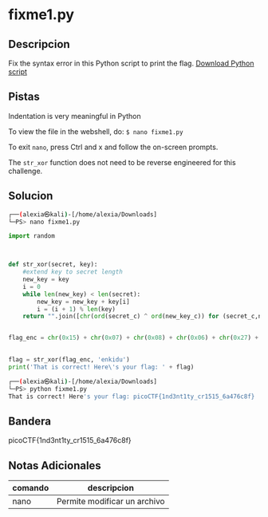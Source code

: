 # fixme1.py

## Descripcion
Fix the syntax error in this Python script to print the flag. [Download Python script](https://artifacts.picoctf.net/c/37/fixme1.py)

## Pistas
Indentation is very meaningful in Python

To view the file in the webshell, do: `$ nano fixme1.py`

To exit `nano`, press Ctrl and x and follow the on-screen prompts.

The `str_xor` function does not need to be reverse engineered for this challenge.

## Solucion 
```bash
┌──(alexia㉿kali)-[/home/alexia/Downloads]
└─PS> nano fixme1.py
```
```python
import random



def str_xor(secret, key):
    #extend key to secret length
    new_key = key
    i = 0
    while len(new_key) < len(secret):
        new_key = new_key + key[i]
        i = (i + 1) % len(key)        
    return "".join([chr(ord(secret_c) ^ ord(new_key_c)) for (secret_c,new_ke>


flag_enc = chr(0x15) + chr(0x07) + chr(0x08) + chr(0x06) + chr(0x27) + chr(0>

  
flag = str_xor(flag_enc, 'enkidu')
print('That is correct! Here\'s your flag: ' + flag)
```
```bash
┌──(alexia㉿kali)-[/home/alexia/Downloads]
└─PS> python fixme1.py
That is correct! Here's your flag: picoCTF{1nd3nt1ty_cr1515_6a476c8f}
```
## Bandera
picoCTF{1nd3nt1ty_cr1515_6a476c8f}

## Notas Adicionales 
|comando|descripcion|
|---|---|
|nano|Permite modificar un archivo|
